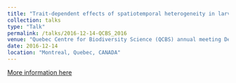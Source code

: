 ```yaml
---
title: "Trait-dependent effects of spatiotemporal heterogeneity in larval dispersal on marine metapopulations"
collection: talks
type: "Talk"
permalink: /talks/2016-12-14-QCBS_2016
venue: "Quebec Centre for Biodiversity Science (QCBS) annual meeting Dec 14-16, 2016."
date: 2016-12-14
location: "Montreal, Quebec, CANADA"
---
```


[More information here](https://qcbs.ca/symposium)
